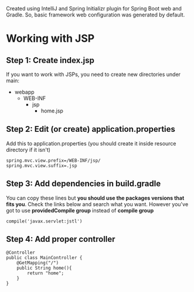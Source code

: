 Created using IntelliJ and Spring Initializr plugin for Spring Boot web and Gradle. So, basic framework web configuration was generated by default.

# Working with JSP

## Step 1: Create index.jsp
If you want to work with JSPs, you need to create new directories under main:

- webapp
  - WEB-INF
      - jsp
        - home.jsp

## Step 2: Edit (or create) application.properties
Add this to application.properties (you should create it inside resource directory if it isn't)

```
spring.mvc.view.prefix=/WEB-INF/jsp/
spring.mvc.view.suffix=.jsp
```
## Step 3: Add dependencies in build.gradle
You can copy these lines but **you should use the packages versions that fits you**. Check the links below and search what you want. However you've got to use **providedCompile group** instead of **compile group** 
```
compile('javax.servlet:jstl')
```
## Step 4: Add proper controller
```
@Controller
public class MainController {
    @GetMapping("/")
    public String home(){
        return "home";
    }
}
```
